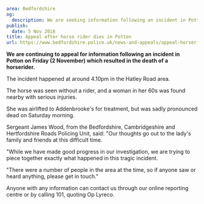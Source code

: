 ```yaml
area: Bedfordshire
og:
  description: We are seeking information following an incident in Potton on Friday (2 November) after which a horserider in her 60s died.
publish:
  date: 5 Nov 2018
title: Appeal after horse rider dies in Potton
url: https://www.bedfordshire.police.uk/news-and-appeals/appeal-horserider-potton-nov2018
```

**We are continuing to appeal for information following an incident in Potton on Friday (2 November) which resulted in the death of a horserider.**

The incident happened at around 4.10pm in the Hatley Road area.

The horse was seen without a rider, and a woman in her 60s was found nearby with serious injuries.

She was airlifted to Addenbrooke's for treatment, but was sadly pronounced dead on Saturday morning.

Sergeant James Wood, from the Bedfordshire, Cambridgeshire and Hertfordshire Roads Policing Unit, said: "Our thoughts go out to the lady's family and friends at this difficult time.

"While we have made good progress in our investigation, we are trying to piece together exactly what happened in this tragic incident.

"There were a number of people in the area at the time, so if anyone saw or heard anything, please get in touch."

 Anyone with any information can contact us through our online reporting centre or by calling 101, quoting Op Lyreco.
